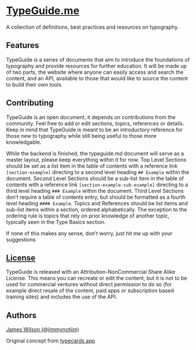 # [TypeGuide.me][1]
A collection of definitions, best practices and resources on typography.

## Features
TypeGuide is a series of documents that aim to introduce the foundations of typography and provide resources for further education. It will be made up of two parts, the website where anyone can easily access and search the content, and an API, available to those that would like to source the content to build their own tools.

## Contributing
TypeGuide is an open document, it depends on contributions from the community. Feel free to add or edit sections, topics, references or details. Keep in mind that TypeGuide is meant to be an introductory reference for those new to typography while still being useful to those more knowledgable.

While the backend is finished, the typeguide.md document will serve as a master layout, please keep everything within it for now. Top Level Sections should be set as a list item in the table of contents with a reference link `[section-example]` directing to a second level heading `## Example` within the document. Second Level Sections should be a sub-list item in the table of contents with a reference link `[section-example-sub-example]` directing to a third level heading `### Example` within the document. Third Level Sections don’t require a table of contents entry, but should be formatted as a fourth level heading `#### Example`. Topics and References should be list items and sub-list items within a section, ordered alphabetically. The exception to the ordering rule is topics that rely on prior knowledge of another topic, typically seen in the Type Basics section. 

If none of this makes any sense, don’t worry, just hit me up with your suggestions

## [License][2]
TypeGuide is released with an Attribution-NonCommercial Share Alike License. This means you can recreate or edit the content, but it is not to be used for commercial ventures without direct permission to do so (for example direct resale of the content, paid apps or subscription based training sites) and includes the use of the API.

## Authors
[James Wilson (@jimmynotjim)][3]

Original concept from [typecards app][4]

[1]: #
[2]: http://creativecommons.org/licenses/by-nc-sa/3.0/
[3]: http://jimmynotjim.com
[4]: http://typecardsapp.com